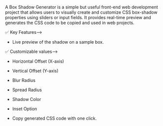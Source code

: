 A Box Shadow Generator is a simple but useful front-end web development project that allows users to visually create and customize CSS box-shadow properties using sliders or input fields. It provides real-time preview and generates the CSS code to be copied and used in web projects.

✅ Key Features-->

* Live preview of the shadow on a sample box.

✅ Customizable values-->

* Horizontal Offset (X-axis)

* Vertical Offset (Y-axis)

* Blur Radius

* Spread Radius

* Shadow Color

* Inset Option

* Copy generated CSS code with one click.

